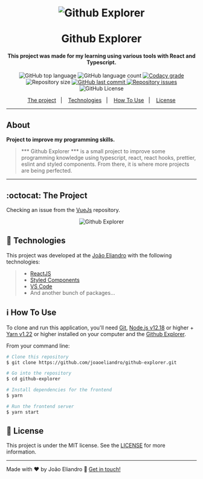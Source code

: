 <h1 align="center">
    <img alt="Github Explorer" src="https://res.cloudinary.com/dy7l1wk3y/image/upload/v1595578141/Github_Explorer_y2p07w.gif" />
    <br>
    <br>
    Github Explorer
    <br>
</h1>

<h4 align="center">
  This project was made for my learning using various tools with React and Typescript.
</h4>

<p align="center">
  <img alt="GitHub top language" src="https://img.shields.io/github/languages/top/joaoeliandro/github-explorer.svg">

  <img alt="GitHub language count" src="https://img.shields.io/github/languages/count/joaoeliandro/github-explorer.svg">

  <a href="https://www.codacy.com/app/joaoeliandro/game-endless-runner?utm_source=github.com&amp;utm_medium=referral&amp;utm_content=joaoeliandro/github-explorer&amp;utm_campaign=Badge_Grade">
    <img alt="Codacy grade" src="https://api.codacy.com/project/badge/Grade/691b85e51bf240b997ae6ff82ea41590">
  </a>

  <img alt="Repository size" src="https://img.shields.io/github/repo-size/joaoeliandro/github-explorer.svg">
  <a href="https://github.com/joaoeliandro/github-explorer/commits/master">
    <img alt="GitHub last commit" src="https://img.shields.io/github/last-commit/joaoeliandro/github-explorer.svg">
  </a>

  <a href="https://github.com/joaoeliandro/github-explorer/issues">
    <img alt="Repository issues" src="https://img.shields.io/github/issues/joaoeliandro/github-explorer.svg">
  </a>

  <img alt="GitHub License" src="https://img.shields.io/github/license/joaoeliandro/github-explorer.svg">
</p>

<p align="center">
  <a href="#octocat-the-project">The project</a>&nbsp;&nbsp;&nbsp;|&nbsp;&nbsp;&nbsp;
  <a href="#rocket-technologies">Technologies</a>&nbsp;&nbsp;&nbsp;|&nbsp;&nbsp;&nbsp;
  <a href="#information_source-how-to-use">How To Use</a>&nbsp;&nbsp;&nbsp;|&nbsp;&nbsp;&nbsp;
  <a href="#memo-license">License</a>
</p>

---

## About

**Project to improve my programming skills.**
> *** Github Explorer *** is a small project to improve some programming knowledge using typescript, react, react hooks, prettier, eslint and styled components. From there, it is where more projects are being perfected.

---

## :octocat: The Project

Checking an issue from the [VueJs](https://github.com/vuejs/vue) repository.

<p align="center">
    <img alt="Github Explorer" src="https://res.cloudinary.com/dy7l1wk3y/image/upload/v1595578141/Github_Explorer_1_minmcg.gif" />
</p>

## :rocket: Technologies

This project was developed at the [João Eliandro](https://github.com/joaoeliandro) with the following technologies:

> - [ReactJS](https://pt-br.reactjs.org/)
> - [Styled Components](https://styled-components.com/)
> - [VS Code](https://code.visualstudio.com/)
> - And another bunch of packages...

## :information_source: How To Use

To clone and run this application, you'll need [Git](https://git-scm.com), [Node.js v12.18][nodejs] or higher + [Yarn v1.22][yarn] or higher installed on your computer and the [Github Explorer](https://github.com/joaoeliandro/github-explorer).

From your command line:

```bash
# Clone this repository
$ git clone https://github.com/joaoeliandro/github-explorer.git

# Go into the repository
$ cd github-explorer

# Install dependencies for the frontend
$ yarn

# Run the frontend server
$ yarn start
```

## :memo: License

This project is under the MIT license. See the [LICENSE](https://github.com/joaoeliandro/github-explorer/blob/master/LICENSE) for more information.

---

Made with ♥ by João Eliandro :wave: [Get in touch!](https://www.linkedin.com/in/joão-eliandro-1945031ab)

[nodejs]: https://nodejs.org/
[yarn]: https://yarnpkg.com/
